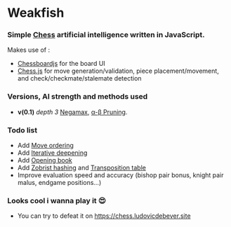 # Weakfish

### Simple [Chess](https://en.wikipedia.org/wiki/Chess) artificial intelligence written in JavaScript.

Makes use of : 
 - [Chessboardjs](https://chessboardjs.com/) for the board UI
 - [Chess.js](https://github.com/jhlywa/chess.js/blob/master/README.md) for move generation/validation, piece placement/movement, and check/checkmate/stalemate detection
 
### Versions, AI strength and methods used

 - **v(0.1)** _depth 3_ [Negamax](https://www.chessprogramming.org/Negamax), [α-β Pruning](https://www.chessprogramming.org/Alpha-Beta).
 
### Todo list

 - Add [Move ordering](https://www.chessprogramming.org/Move_Ordering)
 - Add [Iterative deepening](https://www.chessprogramming.org/Iterative_Deepening)
 - Add [Opening book](https://www.chessprogramming.org/Opening_Book)
 - Add [Zobrist hashing](https://www.chessprogramming.org/Zobrist_Hashing) and [Transposition table](https://www.chessprogramming.org/Transposition_Table)
 - Improve evaluation speed and accuracy (bishop pair bonus, knight pair malus, endgame positions...)
  
### Looks cool i wanna play it 😍

 - You can try to defeat it on https://chess.ludovicdebever.site

